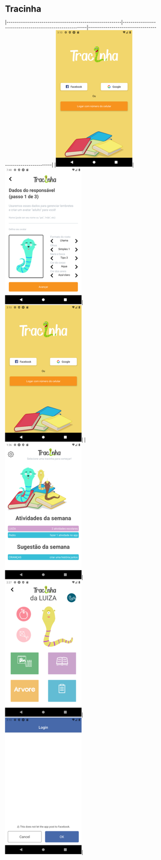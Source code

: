 # Tracinha

|-----------------------------------------------------------|-----------------------------------------------------------|-----------------------------------------------------------|
|<img src="./assets/Screenshot_1593918623.png" height="450">|<img src="./assets/Screenshot_1593935340.png" height="450">|<img src="./assets/Screenshot_1593918623.png" height="450">|
|<img src="./assets/Screenshot_1593956168.png" height="450">|<img src="./assets/Screenshot_1593959273.png" height="450">|<img src="./assets/Screenshot_1593918633.png" height="450">|